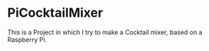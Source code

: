 # PiCocktailMixer
This is a Project in which I try to make a Cocktail mixer, based on a Raspberry Pi.

